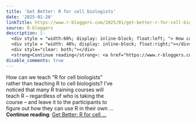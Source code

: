 ```yaml
---
title: 'Get Better: R for cell biologists'
date: '2025-01-20'
linkTitle: https://www.r-bloggers.com/2025/01/get-better-r-for-cell-biologists/
source: R-bloggers
description: |-
  <div style = "width:60%; display: inline-block; float:left; "> How can we teach “R for cell biologists” rather than teaching R to cell biologists? I’ve noticed that many R training courses will teach R – regardless of who is taking the course – and leave it to the participants to figure out how they can use R in their own ...</div>
  <div style = "width: 40%; display: inline-block; float:right;"></div>
  <div style="clear: both;"></div>
  <strong>Continue reading</strong>: <a href="https://www.r-bloggers.com/2025/01/get-better-r-for-cell-biologists/">Get Better: R for cell ...
disable_comments: true
---
```

<div style = "width:60%; display: inline-block; float:left; "> How can we teach “R for cell biologists” rather than teaching R to cell biologists? I’ve noticed that many R training courses will teach R – regardless of who is taking the course – and leave it to the participants to figure out how they can use R in their own ...</div>
<div style = "width: 40%; display: inline-block; float:right;"></div>
<div style="clear: both;"></div>
<strong>Continue reading</strong>: <a href="https://www.r-bloggers.com/2025/01/get-better-r-for-cell-biologists/">Get Better: R for cell ...